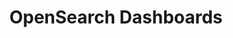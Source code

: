 ---
role: ui
title: OpenSearch Dashboards
artifact_id: opensearch-dashboards
architecture: arm64
platform: linux
type: rpm
artifact_url: https://artifacts.opensearch.org/releases/bundle/opensearch-dashboards/2.12.0/opensearch-dashboards-2.12.0-linux-arm64.rpm
version: 2.12.0
category: opensearch-dashboards
slug: opensearch-dashboards-2.12.0-linux-arm64-rpm
signature: https://artifacts.opensearch.org/releases/bundle/opensearch-dashboards/2.12.0/opensearch-dashboards-2.12.0-linux-arm64.rpm.sig
guide: https://opensearch.org/docs/latest/opensearch/install/rpm
---